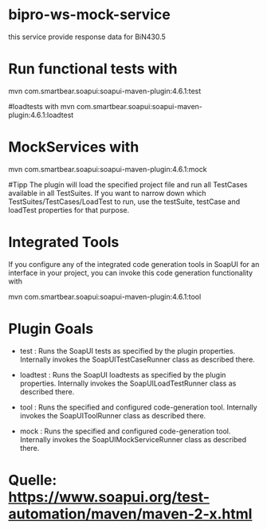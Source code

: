# bipro-ws-mock-service
this service provide response data for BiN430.5

# Run functional tests with
mvn com.smartbear.soapui:soapui-maven-plugin:4.6.1:test

#loadtests with
mvn com.smartbear.soapui:soapui-maven-plugin:4.6.1:loadtest

# MockServices with
mvn com.smartbear.soapui:soapui-maven-plugin:4.6.1:mock

#Tipp
The plugin will load the specified project file and run all TestCases available in all TestSuites. If you want to narrow down which TestSuites/TestCases/LoadTest to run, use the testSuite, testCase and loadTest properties for that purpose.

# Integrated Tools

If you configure any of the integrated code generation tools in SoapUI for an interface in your project, you can invoke this code generation functionality with

mvn com.smartbear.soapui:soapui-maven-plugin:4.6.1:tool


# Plugin Goals

* test : Runs the SoapUI tests as specified by the plugin properties. Internally invokes the SoapUITestCaseRunner class as described there.

* loadtest : Runs the SoapUI loadtests as specified by the plugin properties. Internally invokes the SoapUILoadTestRunner class as described there.

* tool : Runs the specified and configured code-generation tool. Internally invokes the SoapUIToolRunner class as described there.

* mock : Runs the specified and configured code-generation tool. Internally invokes the SoapUIMockServiceRunner class as described there.

# Quelle: https://www.soapui.org/test-automation/maven/maven-2-x.html
